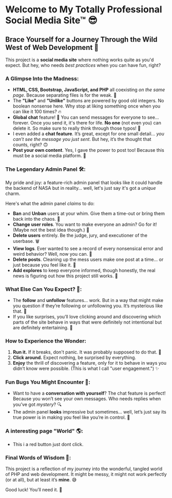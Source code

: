 # Welcome to My **Totally Professional** Social Media Site™ 😎

## Brace Yourself for a Journey Through the Wild West of Web Development 🌵

This project is a **social media site** where nothing works quite as you'd expect. But hey, who needs *best practices* when you can have fun, right?

### A Glimpse Into the Madness:  
- **HTML, CSS, Bootstrap, JavaScript, and PHP** all coexisting *on the same page*. Because separating files is for the weak. 💪
- The **"Like"** and **"Unlike"** buttons are powered by good old integers. No boolean nonsense here. Why stop at liking something once when you can like it 100 times? 🔥
- **Global chat** feature! 🎉 You can send messages for everyone to see... forever. Once you send it, it's there for life. **No one** (not even you) can delete it. So make sure to really think through those typos! 📝
- I even added a **chat feature**. It’s great, except for one small detail... *you can’t see the message you just sent*. But hey, it’s the thought that counts, right? 🙃
- **Post your own content**. Yes, I gave the power to post too! Because this must be a social media platform. 📝
  
### The **Legendary** Admin Panel 🛠️:  
My pride and joy: a feature-rich admin panel that looks like it could handle the backend of NASA but in reality… well, let's just say it's got a *unique* charm.

Here's what the admin panel *claims* to do:  
- **Ban** and **Unban** users at your whim. Give them a time-out or bring them back into the chaos. 🔨
- **Change user roles**. You want to make everyone an admin? Go for it! (Maybe not the best idea though.) 👑
- **Delete users** entirely. Be the judge, jury, and executioner of the userbase. 🗑️
- **View logs**. Ever wanted to see a record of every nonsensical error and weird behavior? Well, now you can. 📜
- **Delete posts**. Cleaning up the mess users make one post at a time... or just because you feel like it. 🚮
- **Add explores** to keep everyone informed, though honestly, the real news is figuring out how this project still works. 📰

### What Else Can You Expect? 💬:
- The **follow** and **unfollow** features... work. But in a way that might make you question if they’re following or unfollowing you. It’s mysterious like that. 🤔
- If you like surprises, you’ll love clicking around and discovering which parts of the site behave in ways that were definitely not intentional but are definitely entertaining. 🎢

### How to Experience the Wonder:
1. **Run it.** If it breaks, don't panic. It was probably supposed to do that. 🤷
2. **Click around.** Expect nothing, be surprised by everything.
3. **Enjoy** the thrill of discovering a feature, only for it to behave in ways you didn’t know were possible. (This is what I call "user engagement.") ✨

### Fun Bugs You Might Encounter 🐛:
- Want to have a **conversation with yourself**? The chat feature is perfect! Because you won’t see your own messages. Who needs replies when you’ve got *mystery*? 🔍
- The admin panel **looks** impressive but sometimes... well, let’s just say its true power is in making you feel like you’re in control. 🤡

### A interesting page "World" 🌎: 
- This i a red button just dont click.

### Final Words of Wisdom 🧠:
This project is a reflection of my journey into the wonderful, tangled world of PHP and web development. It might be messy, it might not work perfectly (or at all), but at least it’s **mine**. 😅

Good luck! You’ll need it. 🎢
